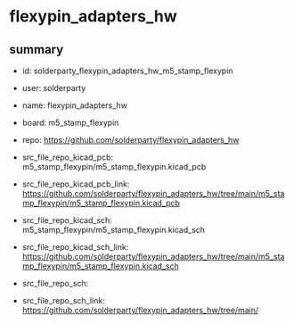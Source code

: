 # flexypin_adapters_hw
 
## summary 
* id: solderparty_flexypin_adapters_hw_m5_stamp_flexypin
* user: solderparty
* name: flexypin_adapters_hw
* board: m5_stamp_flexypin
* repo: https://github.com/solderparty/flexypin_adapters_hw
* src_file_repo_kicad_pcb: m5_stamp_flexypin/m5_stamp_flexypin.kicad_pcb
* src_file_repo_kicad_pcb_link: https://github.com/solderparty/flexypin_adapters_hw/tree/main/m5_stamp_flexypin/m5_stamp_flexypin.kicad_pcb
* src_file_repo_kicad_sch: m5_stamp_flexypin/m5_stamp_flexypin.kicad_sch
* src_file_repo_kicad_sch_link: https://github.com/solderparty/flexypin_adapters_hw/tree/main/m5_stamp_flexypin/m5_stamp_flexypin.kicad_sch

* src_file_repo_sch: 
* src_file_repo_sch_link: https://github.com/solderparty/flexypin_adapters_hw/tree/main/




